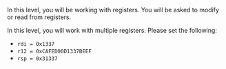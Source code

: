 In this level, you will be working with registers. You will be asked to modify or read from registers.

In this level, you will work with multiple registers. Please set the following:

- `rdi = 0x1337`
- `r12 = 0xCAFED00D1337BEEF`
- `rsp = 0x31337`
